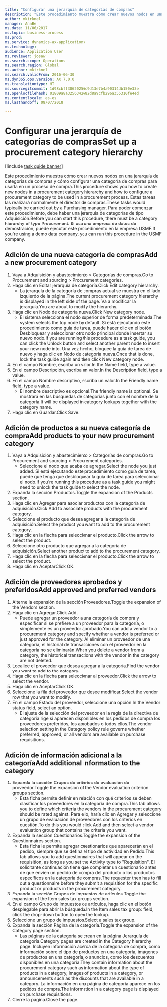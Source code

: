 ```yaml
--- 
title: "Configurar una jerarquía de categorías de compras"
description: "Este procedimiento muestra cómo crear nuevos nodos en una jerarquía de categorías de compras y cómo configurar una categoría de compras para usarla en un proceso de compra."
author: mkirknel
manager: AnnBe
ms.date: 11/06/2017
ms.topic: business-process
ms.prod: 
ms.service: dynamics-ax-applications
ms.technology: 
audience: Application User
ms.reviewer: josaw
ms.search.scope: Operations
ms.search.region: Global
ms.author: mkirknel
ms.search.validFrom: 2016-06-30
ms.dyn365.ops.version: AX 7.0.0
ms.translationtype: HT
ms.sourcegitcommit: 1d98cbff30620256c9d13e7b4a90314db150e33e
ms.openlocfilehash: 01809a8a3256342682d8a9cfb296a355310fe4ed
ms.contentlocale: es-es
ms.lasthandoff: 08/07/2018

---
```

# <a name="set-up-a-procurement-category-hierarchy"></a><span data-ttu-id="20450-103">Configurar una jerarquía de categorías de compras</span><span class="sxs-lookup"><span data-stu-id="20450-103">Set up a procurement category hierarchy</span></span>

[!include [task guide banner](../../includes/task-guide-banner.md)]

<span data-ttu-id="20450-104">Este procedimiento muestra cómo crear nuevos nodos en una jerarquía de categorías de compras y cómo configurar una categoría de compras para usarla en un proceso de compra.</span><span class="sxs-lookup"><span data-stu-id="20450-104">This procedure shows you how to create new nodes in a procurement category hierarchy and how to configure a procurement category to be used in a procurement process.</span></span> <span data-ttu-id="20450-105">Estas tareas las realizará normalmente el director de compras.</span><span class="sxs-lookup"><span data-stu-id="20450-105">These tasks would typically be carried out by a Purchasing manager.</span></span> <span data-ttu-id="20450-106">Para poder comenzar este procedimiento, debe haber una jerarquía de categorías de tipo Adquisición.</span><span class="sxs-lookup"><span data-stu-id="20450-106">Before you can start this procedure, there must be a category hierarchy of type Procurement.</span></span> <span data-ttu-id="20450-107">Si usa una empresa de datos de demostración, puede ejecutar este procedimiento en la empresa USMF.</span><span class="sxs-lookup"><span data-stu-id="20450-107">If you're using a demo data company, you can run this procedure in the USMF company.</span></span>


## <a name="add-a-new-procurement-category"></a><span data-ttu-id="20450-108">Adición de una nueva categoría de compras</span><span class="sxs-lookup"><span data-stu-id="20450-108">Add a new procurement category</span></span>
1. <span data-ttu-id="20450-109">Vaya a Adquisición y abastecimiento > Categorías de compras.</span><span class="sxs-lookup"><span data-stu-id="20450-109">Go to Procurement and sourcing > Procurement categories.</span></span>
2. <span data-ttu-id="20450-110">Haga clic en Editar jerarquía de categoría.</span><span class="sxs-lookup"><span data-stu-id="20450-110">Click Edit category hierarchy.</span></span>
    * <span data-ttu-id="20450-111">La jerarquía de la categoría de compras actual se muestra en el lado izquierdo de la página.</span><span class="sxs-lookup"><span data-stu-id="20450-111">The current procurement category hierarchy is displayed in the left side of the page.</span></span> <span data-ttu-id="20450-112">Va a modificar la jerarquía.</span><span class="sxs-lookup"><span data-stu-id="20450-112">You  are about to modify the hierarchy.</span></span>  
3. <span data-ttu-id="20450-113">Haga clic en Nodo de categoría nueva.</span><span class="sxs-lookup"><span data-stu-id="20450-113">Click New category node.</span></span>
    * <span data-ttu-id="20450-114">El sistema selecciona el nodo superior de forma predeterminada.</span><span class="sxs-lookup"><span data-stu-id="20450-114">The system selects the top node by default.</span></span> <span data-ttu-id="20450-115">Si está ejecutando este procedimiento como guía de tarea, puede hacer clic en el botón Desbloquear y seleccionar otro nodo principal donde insertar su nuevo nodo.</span><span class="sxs-lookup"><span data-stu-id="20450-115">If you are running this procedure as a task guide, you can click the Unlock button and select another parent node to insert your new node into.</span></span> <span data-ttu-id="20450-116">Una vez hecho, bloquee la guía de tarea de nuevo y haga clic en Nodo de categoría nueva.</span><span class="sxs-lookup"><span data-stu-id="20450-116">Once that is done, lock the task guide again and then click New category node.</span></span>  
4. <span data-ttu-id="20450-117">En el campo Nombre, escriba un valor.</span><span class="sxs-lookup"><span data-stu-id="20450-117">In the Name field, type a value.</span></span>
5. <span data-ttu-id="20450-118">En el campo Descripción, escriba un valor.</span><span class="sxs-lookup"><span data-stu-id="20450-118">In the Description field, type a value.</span></span>
6. <span data-ttu-id="20450-119">En el campo Nombre descriptivo, escriba un valor.</span><span class="sxs-lookup"><span data-stu-id="20450-119">In the Friendly name field, type a value.</span></span>
    * <span data-ttu-id="20450-120">El nombre descriptivo es opcional.</span><span class="sxs-lookup"><span data-stu-id="20450-120">The friendly name is optional.</span></span> <span data-ttu-id="20450-121">Se mostrará en las búsquedas de categorías junto con el nombre de la categoría.</span><span class="sxs-lookup"><span data-stu-id="20450-121">It will be displayed in category lookups together with the category name.</span></span>  
7. <span data-ttu-id="20450-122">Haga clic en Guardar.</span><span class="sxs-lookup"><span data-stu-id="20450-122">Click Save.</span></span>

## <a name="add-products-to-your-new-procurement-category"></a><span data-ttu-id="20450-123">Adición de productos a su nueva categoría de compra</span><span class="sxs-lookup"><span data-stu-id="20450-123">Add products to your new procurement category</span></span>
1. <span data-ttu-id="20450-124">Vaya a Adquisición y abastecimiento > Categorías de compras.</span><span class="sxs-lookup"><span data-stu-id="20450-124">Go to Procurement and sourcing > Procurement categories.</span></span>
    * <span data-ttu-id="20450-125">Seleccione el nodo que acaba de agregar.</span><span class="sxs-lookup"><span data-stu-id="20450-125">Select the node you just added.</span></span> <span data-ttu-id="20450-126">Si está ejecutando este procedimiento como guía de tarea, puede que tenga que desbloquear la guía de tarea para seleccionar el nodo.</span><span class="sxs-lookup"><span data-stu-id="20450-126">If you’re running this procedure as a task guide you might need to unlock the task guide to select the node.</span></span>  
2. <span data-ttu-id="20450-127">Expanda la sección Productos.</span><span class="sxs-lookup"><span data-stu-id="20450-127">Toggle the expansion of the Products section.</span></span>
3. <span data-ttu-id="20450-128">Haga clic en Agregar para asociar productos con la categoría de adquisición.</span><span class="sxs-lookup"><span data-stu-id="20450-128">Click Add to associate products with the procurement category.</span></span>
4. <span data-ttu-id="20450-129">Seleccione el producto que desea agregar a la categoría de adquisición.</span><span class="sxs-lookup"><span data-stu-id="20450-129">Select the product you want to add to the procurement category.</span></span>
5. <span data-ttu-id="20450-130">Haga clic en la flecha para seleccionar el producto.</span><span class="sxs-lookup"><span data-stu-id="20450-130">Click the arrow to select the product.</span></span>
6. <span data-ttu-id="20450-131">Seleccione otro producto que agregar a la categoría de adquisición.</span><span class="sxs-lookup"><span data-stu-id="20450-131">Select another product to add to the procurement category.</span></span>
7. <span data-ttu-id="20450-132">Haga clic en la flecha para seleccionar el producto.</span><span class="sxs-lookup"><span data-stu-id="20450-132">Click the arrow to select the product.</span></span>
8. <span data-ttu-id="20450-133">Haga clic en Aceptar</span><span class="sxs-lookup"><span data-stu-id="20450-133">Click OK.</span></span>

## <a name="add-approved-and-preferred-vendors"></a><span data-ttu-id="20450-134">Adición de proveedores aprobados y preferidos</span><span class="sxs-lookup"><span data-stu-id="20450-134">Add approved and preferred vendors</span></span>
1. <span data-ttu-id="20450-135">Alterne la expansión de la sección Proveedores.</span><span class="sxs-lookup"><span data-stu-id="20450-135">Toggle the expansion of the Vendors section.</span></span>
2. <span data-ttu-id="20450-136">Haga clic en Agregar.</span><span class="sxs-lookup"><span data-stu-id="20450-136">Click Add.</span></span>
    * <span data-ttu-id="20450-137">Puede agregar un proveedor a una categoría de compra y especificar si se prefiere a un proveedor para la categoría, o simplemente es un proveedor aprobado.</span><span class="sxs-lookup"><span data-stu-id="20450-137">You can add a vendor to a procurement category and specify whether a vendor is preferred or just approved for the category.</span></span> <span data-ttu-id="20450-138">Al eliminar un proveedor de una categoría, el historial de transacciones con el proveedor en la categoría no se eliminarán.</span><span class="sxs-lookup"><span data-stu-id="20450-138">When you delete a vendor from a category, the historical transactions with the vendor in the category are not deleted.</span></span>   
3. <span data-ttu-id="20450-139">Localice el proveedor que desea agregar a la categoría.</span><span class="sxs-lookup"><span data-stu-id="20450-139">Find the vendor you want to add to the category.</span></span>
4. <span data-ttu-id="20450-140">Haga clic en la flecha para seleccionar al proveedor.</span><span class="sxs-lookup"><span data-stu-id="20450-140">Click the arrow to select the vendor.</span></span>
5. <span data-ttu-id="20450-141">Haga clic en Aceptar</span><span class="sxs-lookup"><span data-stu-id="20450-141">Click OK.</span></span>
6. <span data-ttu-id="20450-142">Seleccione la fila del proveedor que desee modificar.</span><span class="sxs-lookup"><span data-stu-id="20450-142">Select the vendor row that you want to modify.</span></span>
7. <span data-ttu-id="20450-143">En el campo Estado del proveedor, seleccione una opción.</span><span class="sxs-lookup"><span data-stu-id="20450-143">In the Vendor status field, select an option.</span></span>
    * <span data-ttu-id="20450-144">El ajuste de la selección del proveedor en la regla de la directiva de categoría rige si aparecen disponibles en los pedidos de compra los proveedores preferidos, los aprobados o todos ellos.</span><span class="sxs-lookup"><span data-stu-id="20450-144">The vendor selection setting in the Category policy rule governs whether preferred, approved, or all vendors are available on purchase requisitions.</span></span>   

## <a name="add-additional-information-to-the-category"></a><span data-ttu-id="20450-145">Adición de información adicional a la categoría</span><span class="sxs-lookup"><span data-stu-id="20450-145">Add additional information to the category</span></span>
1. <span data-ttu-id="20450-146">Expanda la sección Grupos de criterios de evaluación de proveedor.</span><span class="sxs-lookup"><span data-stu-id="20450-146">Toggle the expansion of the Vendor evaluation criterion groups section.</span></span>
    * <span data-ttu-id="20450-147">Esta ficha permite definir en relación con qué criterios se deben clasificar los proveedores en la categoría de compra.</span><span class="sxs-lookup"><span data-stu-id="20450-147">This tab allows you to define which criteria the vendors in the procurement category should be rated against.</span></span> <span data-ttu-id="20450-148">Para ello, haría clic en Agregar y seleccione un grupo de evaluación de proveedores con los criterios en cuestión.</span><span class="sxs-lookup"><span data-stu-id="20450-148">To do this you would click Add and then select a vendor evaluation group that contains the criteria you want.</span></span>  
2. <span data-ttu-id="20450-149">Expanda la sección Cuestionarios.</span><span class="sxs-lookup"><span data-stu-id="20450-149">Toggle the expansion of the Questionnaires section.</span></span>
    * <span data-ttu-id="20450-150">Esta ficha le permite agregar cuestionarios que aparecerán en el pedido, siempre que se defina el tipo de actividad en Pedido.</span><span class="sxs-lookup"><span data-stu-id="20450-150">This tab allows you to add questionnaires that will appear on the requisition, as long as you set the Activity type to "Requisition".</span></span> <span data-ttu-id="20450-151">El solicitante continuación tiene que completar un cuestionario antes de que envíen un pedido de compra del producto o los productos específicos en la categoría de compras.</span><span class="sxs-lookup"><span data-stu-id="20450-151">The requester then has to fill out a questionnaire before they submit a requisition for the specific product or products in the procurement category.</span></span>  
3. <span data-ttu-id="20450-152">Expanda la sección Grupos de impuestos de artículos.</span><span class="sxs-lookup"><span data-stu-id="20450-152">Toggle the expansion of the Item sales tax groups section.</span></span>
4. <span data-ttu-id="20450-153">En el campo Grupo de impuestos de artículos, haga clic en el botón desplegable para abrir la búsqueda.</span><span class="sxs-lookup"><span data-stu-id="20450-153">In the Item sales tax group: field, click the drop-down button to open the lookup.</span></span>
5. <span data-ttu-id="20450-154">Seleccione un grupo de impuestos.</span><span class="sxs-lookup"><span data-stu-id="20450-154">Select a sales tax group.</span></span>
6. <span data-ttu-id="20450-155">Expanda la sección Página de la categoría.</span><span class="sxs-lookup"><span data-stu-id="20450-155">Toggle the expansion of the Category page section.</span></span>
    * <span data-ttu-id="20450-156">Las páginas de la categoría se crean en la página Jerarquía de categoría.</span><span class="sxs-lookup"><span data-stu-id="20450-156">Category pages are created in the Category hierarchy page.</span></span> <span data-ttu-id="20450-157">Incluyen información acerca de la categoría de compra, como información sobre el tipo de productos en una categoría, imágenes de productos en una categoría, o anuncios, como los descuentos disponibles en una categoría.</span><span class="sxs-lookup"><span data-stu-id="20450-157">They contain information about the procurement category such as information about the type of products in a category, images of products in a category, or announcements such as the discounts that are available in a category.</span></span> <span data-ttu-id="20450-158">La información en una página de categoría aparece en los pedidos de compra.</span><span class="sxs-lookup"><span data-stu-id="20450-158">The information in a category page is displayed on purchase requisitions.</span></span>  
7. <span data-ttu-id="20450-159">Cierre la página.</span><span class="sxs-lookup"><span data-stu-id="20450-159">Close the page.</span></span>


